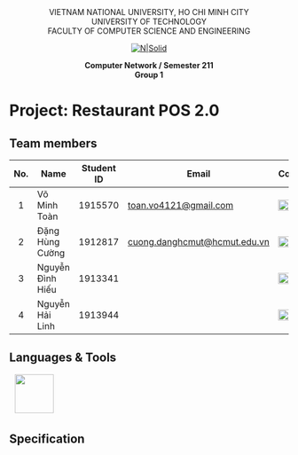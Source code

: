 <div align="center">
VIETNAM NATIONAL UNIVERSITY, HO CHI MINH CITY
<br />
UNIVERSITY OF TECHNOLOGY
<br />
FACULTY OF COMPUTER SCIENCE AND ENGINEERING

[![N|Solid](https://upload.wikimedia.org/wikipedia/commons/thumb/d/de/HCMUT_official_logo.png/238px-HCMUT_official_logo.png)](https://www.hcmut.edu.vn/vi)

**Computer Network / Semester 211**
<br/>
**Group 1**
</div>

# Project: Restaurant POS 2.0

## Team members

| No. | Name | Student ID | Email | Contact |
|:------:| ------ |:------:| ------ | ------ |
| 1 | Võ Minh Toàn | 1915570 | toan.vo4121@gmail.com | [<img src="https://cdn-icons-png.flaticon.com/512/20/20673.png" align="left" width=20px/>][fb1] [<img src="https://cdn-icons-png.flaticon.com/512/733/733609.png" align="left" width=20px style="margin-left:5px" />][git1] |
| 2 | Đặng Hùng Cường | 1912817 | cuong.danghcmut@hcmut.edu.vn | [<img src="https://cdn-icons-png.flaticon.com/512/20/20673.png" align="left" width=20px/>][fb2] [<img src="https://cdn-icons-png.flaticon.com/512/733/733609.png" align="left" width=20px style="margin-left:5px" />][git2] |
| 3 | Nguyễn Đình Hiếu | 1913341 | | [<img src="https://cdn-icons-png.flaticon.com/512/20/20673.png" align="left" width=20px/>][fb3] [<img src="https://cdn-icons-png.flaticon.com/512/733/733609.png" align="left" width=20px style="margin-left:5px" />][git3] |
| 4 | Nguyễn Hải Linh | 1913944 | | [<img src="https://cdn-icons-png.flaticon.com/512/20/20673.png" align="left" width=20px/>][fb4] [<img src="https://cdn-icons-png.flaticon.com/512/733/733609.png" align="left" width=20px style="margin-left:5px" />][git4] | 

## Languages & Tools
<img src="https://cdn4.iconfinder.com/data/icons/logos-and-brands/512/267_Python_logo-256.png" align="center" style="margin-left:10px;margin-bottom:5px;" width=70px/>

## Specification



[fb1]: https://www.facebook.com/toanvo4121/
[fb2]: https://www.facebook.com/Cuongflorid/
[fb3]: https://www.facebook.com/kazami190125/
[fb4]: https://www.facebook.com/hailinh.nguyen.359126/

[git1]: https://github.com/toanvo4121
[git2]: https://github.com/CuongFlodric
[git3]: https://github.com/HandsOfGoddest
[git4]: https://github.com/Halee1505
